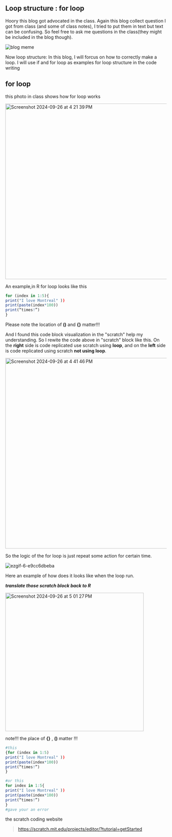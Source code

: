 ## Loop structure : for loop 

Hoory this blog got advocated in the class. Again this blog collect question I got from class (and some of class notes), 
I tried to put them in text but text can be confusing. So feel free to ask me questions in the class(they might be included in the blog though). 

![blog meme ](https://github.com/user-attachments/assets/eded8118-69de-43c3-a5df-54cf868bde58)

Now loop structure: In this blog, I will forcus on how to correctly make a loop. I will use if and for loop as examples for loop structure in the
code writing

## for loop

this photo in class shows how for loop works

<img width="548" alt="Screenshot 2024-09-26 at 4 21 39 PM" src="https://github.com/user-attachments/assets/342f1ddb-6b2a-4a38-932d-fc17b372da1a">

An example,in R for loop looks like this
```r
for (index in 1:5){
print("I love Montreal" ))
print(paste(index*100))
print(“times!”)
}
```
Please note the location of **()** and **{}** matter!!!

And I found this code block visualization in the "scratch" help my understanding. So I rewite the code above in "scratch" block like this. 
On the **right** side is code replicated use scratch using **loop**, and on the **left** side is code replicated using scratch **not using loop**.

<img width="595" alt="Screenshot 2024-09-26 at 4 41 46 PM" src="https://github.com/user-attachments/assets/286d54cb-a46f-445e-a317-2d11b22f5b18">

So the logic of the for loop is just repeat some action for certain time. 


![ezgif-6-e9cc6dbeba](https://github.com/user-attachments/assets/c156a628-b34d-4cb1-8ccb-61514435f54d)


Here an example of how does it looks like when the loop run. 

***translate those scratch block back to R***

<img width="432" alt="Screenshot 2024-09-26 at 5 01 27 PM" src="https://github.com/user-attachments/assets/f4d25079-9081-4868-8f0b-9179e78d6cee">

note!!! the place of **{}** , **()** matter !!!

```r
#this
{for (index in 1:5)
print("I love Montreal" ))
print(paste(index*100))
print(“times!”)
}

#or this 
for index in 1:5{
print("I love Montreal" ))
print(paste(index*100))
print(“times!”)
}
#gave your an error
```

the scratch coding website
>https://scratch.mit.edu/projects/editor/?tutorial=getStarted

